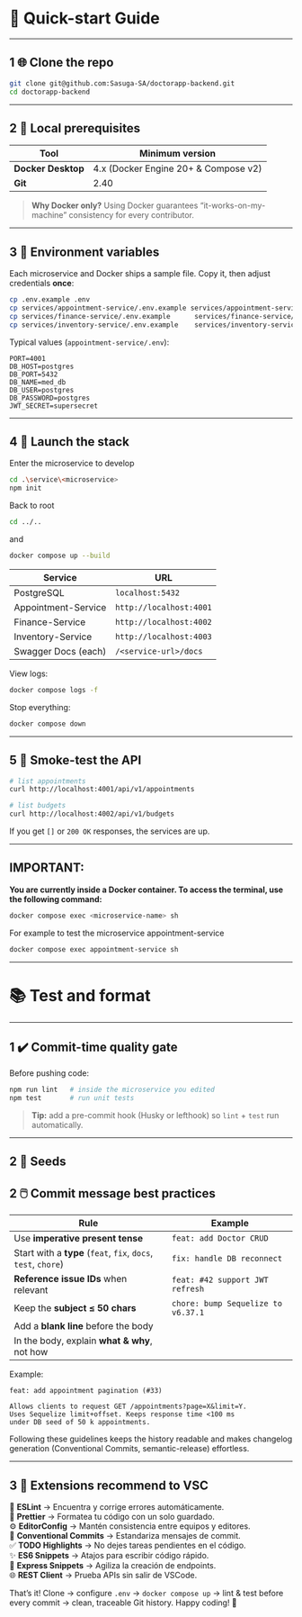 # 📝 Quick-start Guide
---

## 1 🌐 Clone the repo

```bash
git clone git@github.com:Sasuga-SA/doctorapp-backend.git
cd doctorapp-backend
```

---

## 2 🔧 Local prerequisites

| Tool               | Minimum version                      |
| ------------------ | ------------------------------------ |
| **Docker Desktop** | 4.x (Docker Engine 20+ & Compose v2) |
| **Git**            | 2.40                                 |

> **Why Docker only?** Using Docker guarantees “it-works-on-my-machine” consistency for every contributor.

---

## 3 📂 Environment variables

Each microservice and Docker ships a sample file. Copy it, then adjust credentials **once**:

```bash
cp .env.example .env
cp services/appointment-service/.env.example services/appointment-service/.env
cp services/finance-service/.env.example      services/finance-service/.env
cp services/inventory-service/.env.example    services/inventory-service/.env
```

Typical values (`appointment-service/.env`):

```env
PORT=4001
DB_HOST=postgres
DB_PORT=5432
DB_NAME=med_db
DB_USER=postgres
DB_PASSWORD=postgres
JWT_SECRET=supersecret
```

---

## 4 🐳 Launch the stack

Enter the microservice to develop


```bash
cd .\service\<microservice>
npm init
```
Back to root

```bash
cd ../..
```
and

```bash
docker compose up --build
```

| Service             | URL                     |
| ------------------- | ----------------------- |
| PostgreSQL          | `localhost:5432`        |
| Appointment-Service | `http://localhost:4001` |
| Finance-Service     | `http://localhost:4002` |
| Inventory-Service   | `http://localhost:4003` |
| Swagger Docs (each) | `/<service-url>/docs`   |

View logs:

```bash
docker compose logs -f
```

Stop everything:

```bash
docker compose down
```

---

## 5 🧪 Smoke-test the API

```bash
# list appointments
curl http://localhost:4001/api/v1/appointments

# list budgets
curl http://localhost:4002/api/v1/budgets
```

If you get `[]` or `200 OK` responses, the services are up.

--- 

## IMPORTANT:

**You are currently inside a Docker container. To access the terminal, use the following command:**

```bash
docker compose exec <microservice-name> sh
```

For example to test the microservice appointment-service
```bash
docker compose exec appointment-service sh
```

---


# 📚 Test and format
---


## 1 ✔️ Commit-time quality gate

Before pushing code:

```bash
npm run lint   # inside the microservice you edited
npm test       # run unit tests
```

> **Tip:** add a pre-commit hook (Husky or lefthook) so `lint` + `test` run automatically.

---
## 2 🌳 Seeds 



## 2 🖱️ Commit message best practices

| Rule                                                           | Example                            |
| -------------------------------------------------------------- | ---------------------------------- |
| Use **imperative present tense**                               | `feat: add Doctor CRUD`            |
| Start with a **type** (`feat`, `fix`, `docs`, `test`, `chore`) | `fix: handle DB reconnect`         |
| **Reference issue IDs** when relevant                          | `feat: #42 support JWT refresh`    |
| Keep the **subject ≤ 50 chars**                                | `chore: bump Sequelize to v6.37.1` |
| Add a **blank line** before the body                           |                                    |
| In the body, explain **what & why**, not how                   |                                    |

Example:

```
feat: add appointment pagination (#33)

Allows clients to request GET /appointments?page=X&limit=Y.
Uses Sequelize limit+offset. Keeps response time <100 ms
under DB seed of 50 k appointments.
```

Following these guidelines keeps the history readable and makes changelog generation (Conventional Commits, semantic-release) effortless.

---

## 3 📖 Extensions recommend to VSC 

🔨 **ESLint** → Encuentra y corrige errores automáticamente.  
💅 **Prettier** → Formatea tu código con un solo guardado.  
⚙️ **EditorConfig** → Mantén consistencia entre equipos y editores.  
📝 **Conventional Commits** → Estandariza mensajes de commit.  
✅ **TODO Highlights** → No dejes tareas pendientes en el código.  
✨ **ES6 Snippets** → Atajos para escribir código rápido.  
🚀 **Express Snippets** → Agiliza la creación de endpoints.  
🌐 **REST Client** → Prueba APIs sin salir de VSCode.

That’s it!
Clone → configure `.env` → `docker compose up` → lint & test before every commit → clean, traceable Git history. Happy coding! 🚀